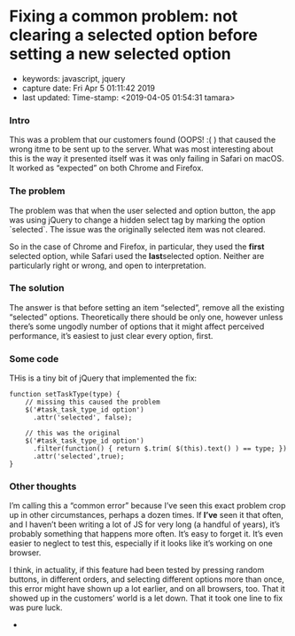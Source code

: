 # Fixing a common problem: not clearing a selected option before setting a new selected option

* keywords: javascript, jquery
* capture date: Fri Apr 5 01:11:42 2019
* last updated: Time-stamp: &lt;2019-04-05 01:54:31 tamara&gt;

### Intro

This was a problem that our customers found \(OOPS! :\( \) that caused the wrong itme to be sent up to the server. What was most interesting about this is the way it presented itself was it was only failing in Safari on macOS. It worked as “expected” on both Chrome and Firefox.

### The problem

The problem was that when the user selected and option button, the app was using jQuery to change a hidden select tag by marking the option \`selected\`. The issue was the originally selected item was not cleared.

So in the case of Chrome and Firefox, in particular, they used the **first** selected option, while Safari used the **last**selected option. Neither are particularly right or wrong, and open to interpretation.

### The solution

The answer is that before setting an item “selected”, remove all the existing “selected” options. Theoretically there should be only one, however unless there’s some ungodly number of options that it might affect perceived performance, it’s easiest to just clear every option, first.

### Some code

THis is a tiny bit of jQuery that implemented the fix:

```text
function setTaskType(type) {
    // missing this caused the problem
    $('#task_task_type_id option')
	  .attr('selected', false);

    // this was the original
    $('#task_task_type_id option')
	  .filter(function() { return $.trim( $(this).text() ) == type; })
	  .attr('selected',true);
}
```

### Other thoughts

I’m calling this a “common error” because I’ve seen this exact problem crop up in other circumstances, perhaps a dozen times. If **I’ve** seen it that often, and I haven’t been writing a lot of JS for very long \(a handful of years\), it’s probably something that happens more often. It’s easy to forget it. It’s even easier to neglect to test this, especially if it looks like it’s working on one browser.

I think, in actuality, if this feature had been tested by pressing random buttons, in different orders, and selecting different options more than once, this error might have shown up a lot earlier, and on all browsers, too. That it showed up in the customers’ world is a let down. That it took one line to fix was pure luck.

* 
